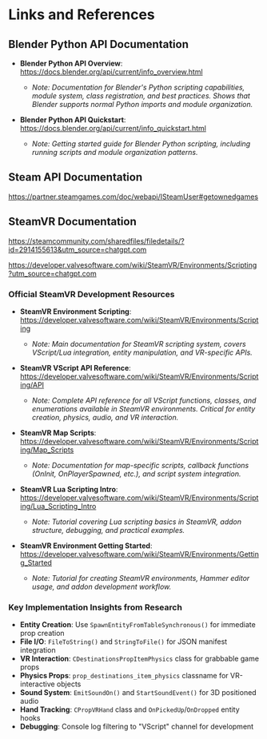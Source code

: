 # Links and References

## Blender Python API Documentation
- **Blender Python API Overview**: https://docs.blender.org/api/current/info_overview.html
  - *Note: Documentation for Blender's Python scripting capabilities, module system, class registration, and best practices. Shows that Blender supports normal Python imports and module organization.*

- **Blender Python API Quickstart**: https://docs.blender.org/api/current/info_quickstart.html
  - *Note: Getting started guide for Blender Python scripting, including running scripts and module organization patterns.*

## Steam API Documentation
https://partner.steamgames.com/doc/webapi/ISteamUser#getownedgames

## SteamVR Documentation
https://steamcommunity.com/sharedfiles/filedetails/?id=2914155613&utm_source=chatgpt.com

https://developer.valvesoftware.com/wiki/SteamVR/Environments/Scripting?utm_source=chatgpt.com

### Official SteamVR Development Resources
- **SteamVR Environment Scripting**: https://developer.valvesoftware.com/wiki/SteamVR/Environments/Scripting
  - *Note: Main documentation for SteamVR scripting system, covers VScript/Lua integration, entity manipulation, and VR-specific APIs.*

- **SteamVR VScript API Reference**: https://developer.valvesoftware.com/wiki/SteamVR/Environments/Scripting/API
  - *Note: Complete API reference for all VScript functions, classes, and enumerations available in SteamVR environments. Critical for entity creation, physics, audio, and VR interaction.*

- **SteamVR Map Scripts**: https://developer.valvesoftware.com/wiki/SteamVR/Environments/Scripting/Map_Scripts
  - *Note: Documentation for map-specific scripts, callback functions (OnInit, OnPlayerSpawned, etc.), and script system integration.*

- **SteamVR Lua Scripting Intro**: https://developer.valvesoftware.com/wiki/SteamVR/Environments/Scripting/Lua_Scripting_Intro
  - *Note: Tutorial covering Lua scripting basics in SteamVR, addon structure, debugging, and practical examples.*

- **SteamVR Environment Getting Started**: https://developer.valvesoftware.com/wiki/SteamVR/Environments/Getting_Started
  - *Note: Tutorial for creating SteamVR environments, Hammer editor usage, and addon development workflow.*

### Key Implementation Insights from Research
- **Entity Creation**: Use `SpawnEntityFromTableSynchronous()` for immediate prop creation
- **File I/O**: `FileToString()` and `StringToFile()` for JSON manifest integration  
- **VR Interaction**: `CDestinationsPropItemPhysics` class for grabbable game props
- **Physics Props**: `prop_destinations_item_physics` classname for VR-interactive objects
- **Sound System**: `EmitSoundOn()` and `StartSoundEvent()` for 3D positioned audio
- **Hand Tracking**: `CPropVRHand` class and `OnPickedUp`/`OnDropped` entity hooks
- **Debugging**: Console log filtering to "VScript" channel for development